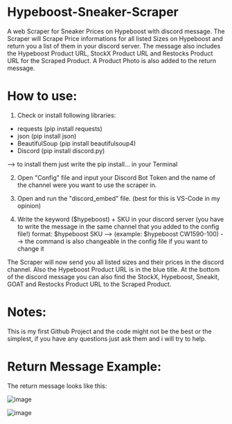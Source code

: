 # Hypeboost-Sneaker-Scraper
A web Scraper for Sneaker Prices on Hypeboost with discord message.
The Scraper will Scrape Price informations for all listed Sizes on Hypeboost and return
you a list of them in your discord server.
The message also includes the Hypeboost Product URL, StockX Product URL and Restocks Product URL for the Scraped Product.
A Product Photo is also added to the return message.




# How to use:

1. Check or install following libraries:

+ requests (pip install requests)
+ json (pip install json)
+ BeautifulSoup (pip install beautifulsoup4)
+ Discord (pip install discord.py)

--> to install them just write the pip install... in your Terminal


2. Open "Config" file and input your Discord Bot Token and the name of the channel were you want to use the scraper in.


3. Open and run the "discord_embed" file. (best for this is VS-Code in my opinion)

4. Write the keyword ($hypeboost) + SKU in your discord server (you have to write the message in the same channel that you added to the config file!)
   format: $hypeboost SKU --> (example: $hypeboost CW1590-100)
   --> the command is also changeable in the config file if you want to change it


The Scraper will now send you all listed sizes and their prices in the discord channel.
Also the Hypeboost Product URL is in the blue title.
At the bottom of the discord message you can also find the StockX, Hypeboost, Sneakit, GOAT and Restocks Product URL to the Scraped Product.




# Notes:
This is my first Github Project and the code might not be the best or the simplest,
if you have any questions just ask them and i will try to help.



# Return Message Example:
The return message looks like this:



![image](https://user-images.githubusercontent.com/103487648/224489952-e95f860c-2228-41da-92a7-962143388034.png)





![image](https://user-images.githubusercontent.com/103487648/224490029-da18842a-65e2-4532-b255-0d3c9d70bcdb.png)

